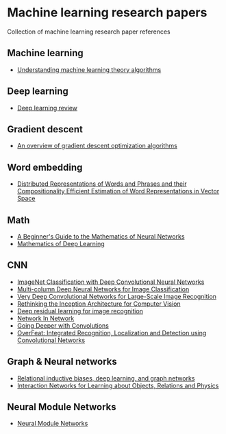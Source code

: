 # Machine learning research papers

Collection of machine learning research paper references 

## Machine learning

* [Understanding machine learning theory algorithms](https://www.cs.huji.ac.il/~shais/UnderstandingMachineLearning/understanding-machine-learning-theory-algorithms.pdf)

## Deep learning

* [Deep learning review](https://www.cs.toronto.edu/~hinton/absps/NatureDeepReview.pdf)

## Gradient descent

* [An overview of gradient descent optimization algorithms](https://arxiv.org/abs/1609.04747)

## Word embedding 

* [Distributed Representations of Words and Phrases and their Compositionality
Efficient Estimation of Word Representations in Vector Space](https://arxiv.org/abs/1310.4546)

## Math

* [A Beginner's Guide to the Mathematics of Neural Networks](http://citeseerx.ist.psu.edu/viewdoc/download?doi=10.1.1.161.3556&rep=rep1&type=pdf&fbclid=IwAR3OWInStoLwXtfjglO2XeQj1X7NNHBKPzzEou4At4GeYVGpx_zDkUEliz4)
* [Mathematics of Deep Learning](https://arxiv.org/abs/1712.04741)


## CNN

* [ImageNet Classification with Deep Convolutional
Neural Networks](https://papers.nips.cc/paper/4824-imagenet-classification-with-deep-convolutional-neural-networks.pdf)
* [Multi-column Deep Neural Networks for Image Classification](https://arxiv.org/abs/1202.2745)
* [Very Deep Convolutional Networks for Large-Scale Image Recognition](https://arxiv.org/abs/1409.1556)
* [Rethinking the Inception Architecture for Computer Vision](https://arxiv.org/abs/1512.00567)
* [Deep residual learning for image recognition](https://arxiv.org/abs/1512.03385)
* [Network In Network](https://arxiv.org/pdf/1312.4400.pdf)
* [Going Deeper with Convolutions](https://arxiv.org/abs/1409.4842)
* [OverFeat: Integrated Recognition, Localization and Detection using Convolutional Networks](https://arxiv.org/pdf/1312.6229.pdf)


## Graph & Neural networks

* [Relational inductive biases, deep learning, and graph networks](https://arxiv.org/abs/1806.01261)
* [Interaction Networks for Learning about Objects,
Relations and Physics](https://arxiv.org/pdf/1612.00222.pdf)

## Neural Module Networks

* [Neural Module Networks](https://arxiv.org/abs/1511.02799)


